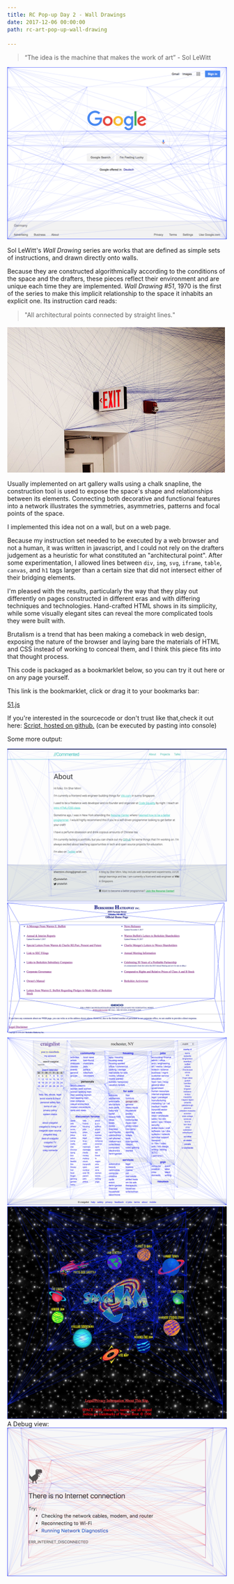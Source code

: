 ```yaml
---
title: RC Pop-up Day 2 - Wall Drawings
date: 2017-12-06 00:00:00
path: rc-art-pop-up-wall-drawing

---
```


> “The idea is the machine that makes the work of art” - Sol LeWitt

<div style="display:inline-block; margin:auto; width:100%">
<img style="margin:auto;float: none; max-height:none;" src="./google.png" alt="google.com">
</div>

Sol LeWitt's _Wall Drawing_ series are works that are defined as simple sets of instructions, and drawn directly onto walls.

Because they are constructed algorithmically according to the conditions of the space and the drafters, these pieces reflect their environment and are unique each time they are implemented. _Wall Drawing #51_, 1970 is the first of the series to make this implicit relationship to the space it inhabits an explicit one. Its instruction card reads:

> "All architectural points connected by straight lines."

<div style="display:inline-block; margin:auto; width:100%">
<img style="margin:auto;float: none; max-height:none;" src="./sol-lewitt-wall-drawing-51.jpg" alt="sol lewitt 51">
</div>

Usually implemented on art gallery walls using a chalk snapline, the construction tool is used to expose the space's shape and relationships between its elements. Connecting both decorative and functional features into a network illustrates the symmetries, asymmetries, patterns and focal points of the space.

I implemented this idea not on a wall, but on a web page.

Because my instruction set needed to be executed by a web browser and not a human, it was written in javascript, and I could not rely on the drafters judgement as a heuristic for what constituted an "architectural point". After some experimentation, I allowed lines between `div`, `img`, `svg`, `iframe`, `table`, `canvas`, and `h1` tags larger than a certain size that did not intersect either of their bridging elements.

I'm pleased with the results, particularly the way that they play out differently on pages constructed in different eras and with differing techniques and technologies. Hand-crafted HTML shows in its simplicity, while some visually elegant sites can reveal the more complicated tools they were built with.

Brutalism is a trend that has been making a comeback in web design, exposing the nature of the browser and laying bare the materials of HTML and CSS instead of working to conceal them, and I think this piece fits into that thought process.

This code is packaged as a bookmarklet below, so you can try it out here or on any page yourself.

This link is the bookmarklet, click or drag it to your bookmarks bar:

<a id="thelink" href="javascript:(function(){window.s0=document.createElement('script');window.s0.setAttribute('type','text/javascript');window.s0.setAttribute('src','https://bookmarkify.it/bookmarklets/7722/raw');document.getElementsByTagName('body')[0].appendChild(window.s0);})();">51.js</a>

If you're interested in the sourcecode or don't trust like that,check it out here: [Script, hosted on github.](https://github.com/MaxBittker/mutagen/blob/master/51.js)
(can be executed by pasting into console)

Some more output:

<div style="display:inline-block; margin:auto; width:100%">
<img style="margin:auto;float: none; max-height:none;" src="./piratefsh.github.io_about_.png" alt="sher minn's about me">
<img style="margin:auto;float: none; max-height:none;" src="./berkshirehathaway.png" alt="berkshirehathaway">
<img style="margin:auto;float: none; max-height:none;" src="./rochester.craigslist.org_.png" alt="craiglist">
<img style="margin:auto;float: none; max-height:none;" src="./spacejam.png" alt="spacejam">
</div>
A Debug view:
<img style="margin:auto;float: none; max-height:none;" src="./chrome-error.png" alt="chrome error">
</div>

<!--
<div style="display:inline-block; margin:auto; width:100%">
<img style="margin:auto;float: none; max-height:none;" src="./example.com_.png" alt="example.com rendered">
</div>-->

<!--
<div style="display:inline-block; margin:auto; width:100%">
<img style="margin:auto;float: none; max-height:none;" src="./variable-Diagram.jpg" alt="sol lewitt diagram">
</div> -->
